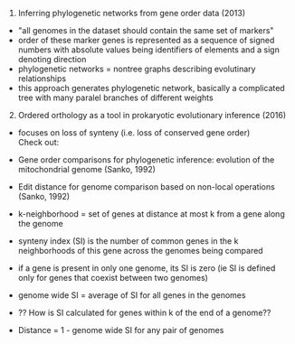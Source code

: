 1) Inferring phylogenetic networks from gene order data (2013)  
- "all genomes in the dataset should contain the same set of markers"  
- order of these marker genes is represented as a sequence of signed numbers with absolute values being identifiers of elements and a sign denoting direction  
- phylogenetic networks = nontree graphs describing evolutinary relationships  
- this approach generates phylogenetic network, basically a complicated tree with many paralel branches of different weights  

2) Ordered orthology as a tool in prokaryotic evolutionary inference (2016)  
- focuses on loss of synteny (i.e. loss of conserved gene order)  
Check out:   
- Gene order comparisons for phylogenetic inference: evolution of the mitochondrial genome (Sanko, 1992)  
- Edit distance for genome comparison based on non-local operations (Sanko, 1992)

- k-neighborhood = set of genes at distance at most k from a gene along the genome  
- synteny index (SI) is the number of common genes in the k neighborhoods of this gene across the genomes being compared  
- if a gene is present in only one genome, its SI is zero (ie SI is defined only for genes that coexist between two genomes)
- genome wide SI = average of SI for all genes in the genomes
- ?? How is SI calculated for genes within k of the end of a genome??
- Distance = 1 - genome wide SI for any pair of genomes